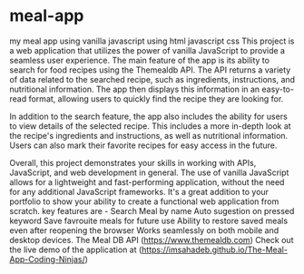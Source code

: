 # meal-app
my meal app using vanilla javascript using html javascript css
This project is a web application that utilizes the power of vanilla JavaScript to provide a seamless user experience. The main feature of the app is its ability to search for food recipes using the Themealdb API. The API returns a variety of data related to the searched recipe, such as ingredients, instructions, and nutritional information. The app then displays this information in an easy-to-read format, allowing users to quickly find the recipe they are looking for.

In addition to the search feature, the app also includes the ability for users to view details of the selected recipe. This includes a more in-depth look at the recipe's ingredients and instructions, as well as nutritional information. Users can also mark their favorite recipes for easy access in the future.

Overall, this project demonstrates your skills in working with APIs, JavaScript, and web development in general. The use of vanilla JavaScript allows for a lightweight and fast-performing application, without the need for any additional JavaScript frameworks. It's a great addition to your portfolio to show your ability to create a functional web application from scratch.
key features are -
Search Meal by name
Auto sugestion on pressed keyword
Save favrouite meals for future use
Ability to restore saved meals even after reopening the browser
Works seamlessly on both mobile and desktop devices.
The Meal DB API (https://www.themealdb.com)
Check out the live demo of the application at (https://imsahadeb.github.io/The-Meal-App-Coding-Ninjas/)
